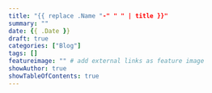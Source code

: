 ```yaml
---
title: "{{ replace .Name "-" " " | title }}"
summary: ""
date: {{ .Date }}
draft: true
categories: ["Blog"]
tags: []
featureimage: "" # add external links as feature image
showAuthor: true
showTableOfContents: true
---
```


